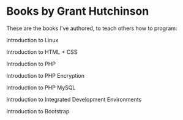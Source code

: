 # Books by Grant Hutchinson

These are the books I've authored, to teach others how to program:

Introduction to Linux

Introduction to HTML + CSS

Introduction to PHP

Introduction to PHP Encryption

Introduction to PHP MySQL

Introduction to Integrated Development Environments

Introduction to Bootstrap
